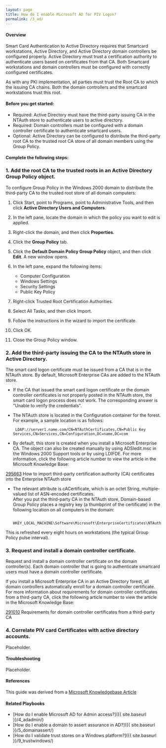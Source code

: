 ```yaml
---
layout: page
title: How do I enable Microsoft AD for PIV Logon?
permalink: /3_ad/
---
```

<script>
$(function() {
  $( "#accordion" ).accordion({
    heightStyle: "content",
    collapsible: "true"
  });
});
</script>
#### Overview

Smart Card Authentication to Active Directory requires that Smartcard workstations, Active Directory, and Active Directory domain controllers be configured properly. Active Directory must trust a certification authority to authenticate users based on certificates from that CA. Both Smartcard workstations and domain controllers must be configured with correctly configured certificates.

As with any PKI implementation, all parties must trust the Root CA to which the issuing CA chains. Both the domain controllers and the smartcard workstations trust this root.

#### Before you get started:
-  Required: Active Directory must have the third-party issuing CA in the NTAuth store to authenticate users to active directory.
-  Required: Domain controllers must be configured with a domain controller certificate to authenticate smartcard users.
-  Optional: Active Directory can be configured to distribute the third-party root CA to the trusted root CA store of all domain members using the Group Policy.

#### Complete the following steps:

<div id="accordion" markdown="1">

### 1. Add the root CA to the trusted roots in an Active Directory Group Policy object.
<div markdown="1">
To configure Group Policy in the Windows 2000 domain to distribute the third-party CA to the trusted root store of all domain computers:

1.  Click Start, point to Programs, point to Administrative Tools, and then click **Active Directory Users and Computers**.
1.  In the left pane, locate the domain in which the policy you want to edit is applied.
1.  Right-click the domain, and then click **Properties**.
1.  Click the **Group Policy** tab.
1.  Click the **Default Domain Policy Group Policy** object, and then click **Edit**. A new window opens.
1.  In the left pane, expand the following items:

    -  Computer Configuration
    -  Windows Settings
    -  Security Settings
    -  Public Key Policy

1.  Right-click Trusted Root Certification Authorities.
1.  Select All Tasks, and then click Import.
1.  Follow the instructions in the wizard to import the certificate.
1.  Click OK.
1.  Close the Group Policy window.
</div>

### 2. Add the third-party issuing the CA to the NTAuth store in Active Directory.
<div markdown="1">
The smart card logon certificate must be issued from a CA that is in the NTAuth store. By default, Microsoft Enterprise CAs are added to the NTAuth store.

-  If the CA that issued the smart card logon certificate or the domain controller certificates is not properly posted in the NTAuth store, the smart card logon process does not work. The corresponding answer is "Unable to verify the credentials".
-  The NTAuth store is located in the Configuration container for the forest. For example, a sample location is as follows:  

        LDAP://server1.name.com/CN=NTAuthCertificates,CN=Public Key Services,CN=Services,CN=Configuration,DC=name,DC=com

-  By default, this store is created when you install a Microsoft Enterprise CA. The object can also be created manually by using ADSIedit.msc in the Windows 2000 Support tools or by using LDIFDE. For more information, click the following article number to view the article in the Microsoft Knowledge Base:  

[295663](https://support.microsoft.com/en-us/kb/295663) How to import third-party certification authority (CA) certificates into the Enterprise NTAuth store

-  The relevant attribute is cACertificate, which is an octet String, multiple-valued list of ASN-encoded certificates.  
After you put the third-party CA in the NTAuth store, Domain-based Group Policy places a registry key (a thumbprint of the certificate) in the following location on all computers in the domain:  

        HKEY_LOCAL_MACHINE\Software\Microsoft\EnterpriseCertificates\NTAuth\Certificates

This is refreshed every eight hours on workstations (the typical Group Policy pulse interval).
</div>

### 3. Request and install a domain controller certificate.
<div markdown="1">
Request and install a domain controller certificate on the domain controller(s). Each domain controller that is going to authenticate smartcard users must have a domain controller certificate.  

If you install a Microsoft Enterprise CA in an Active Directory forest, all domain controllers automatically enroll for a domain controller certificate. For more information about requirements for domain controller certificates from a third-party CA, click the following article number to view the article in the Microsoft Knowledge Base:  

[291010](https://support.microsoft.com/en-us/kb/291010) Requirements for domain controller certificates from a third-party CA
</div>

### 4. Correlate PIV card Certificates with active directory accounts.
<div markdown="1">
Placeholder.
</div>
</div>

#### Troubleshooting

  Placeholder.

#### References

  This guide was derived from a [Microsoft Knowledgebase Article](https://support.microsoft.com/en-us/kb/281245)

#### Related Playbooks

-  [How do I enable Microsoft AD for Admin access?]({{ site.baseurl }}/4_adadmin/)
-  [How do I enable a domain to assert assurance in AD?]({{ site.baseurl }}/5_domainassert/)
-  [How do I validate trust stores on a Windows platform?]({{ site.baseurl }}/9_trustwindows/)
